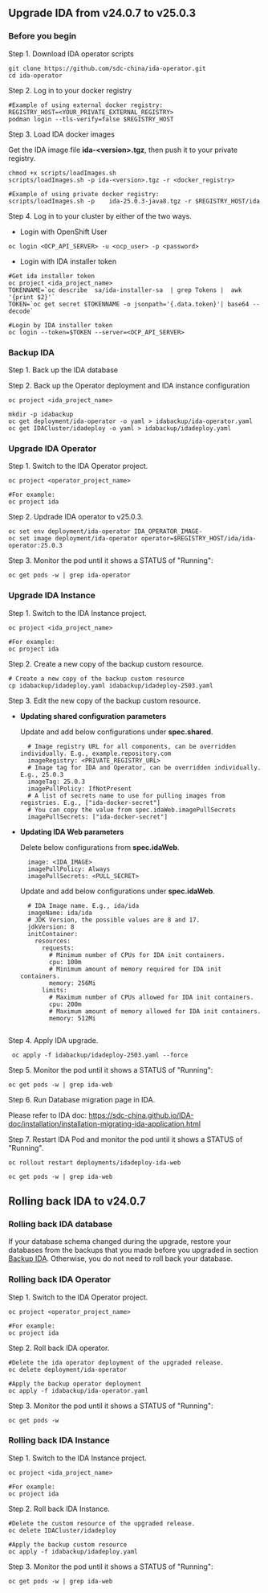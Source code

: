 ## Upgrade IDA from v24.0.7 to v25.0.3

### Before you begin

Step 1. Download IDA operator scripts

```
git clone https://github.com/sdc-china/ida-operator.git
cd ida-operator
```

Step 2. Log in to your docker registry

```
#Example of using external docker registry:
REGISTRY_HOST=<YOUR_PRIVATE_EXTERNAL_REGISTRY>
podman login --tls-verify=false $REGISTRY_HOST
```

Step 3. Load IDA docker images

Get the IDA image file **ida-&lt;version&gt;.tgz**, then push it to your private registry.

```
chmod +x scripts/loadImages.sh
scripts/loadImages.sh -p ida-<version>.tgz -r <docker_registry>
  
#Example of using private docker registry:
scripts/loadImages.sh -p 	ida-25.0.3-java8.tgz -r $REGISTRY_HOST/ida
```

Step 4. Log in to your cluster by either of the two ways.

- Login with OpenShift User

```
oc login <OCP_API_SERVER> -u <ocp_user> -p <password>
```

- Login with IDA installer token

```
#Get ida installer token
oc project <ida_project_name>
TOKENNAME=`oc describe  sa/ida-installer-sa  | grep Tokens |  awk '{print $2}'`
TOKEN=`oc get secret $TOKENNAME -o jsonpath='{.data.token}'| base64 --decode`

#Login by IDA installer token
oc login --token=$TOKEN --server=<OCP_API_SERVER>

```

### Backup IDA

Step 1. Back up the IDA database

Step 2. Back up the Operator deployment and IDA instance configuration

```
oc project <ida_project_name>

mkdir -p idabackup
oc get deployment/ida-operator -o yaml > idabackup/ida-operator.yaml
oc get IDACluster/idadeploy -o yaml > idabackup/idadeploy.yaml
```


### Upgrade IDA Operator

Step 1. Switch to the IDA Operator project.

```
oc project <operator_project_name>

#For example:
oc project ida
```

Step 2. Updrade IDA operator to v25.0.3.

```
oc set env deployment/ida-operator IDA_OPERATOR_IMAGE-
oc set image deployment/ida-operator operator=$REGISTRY_HOST/ida/ida-operator:25.0.3
```

Step 3. Monitor the pod until it shows a STATUS of "Running":

```
oc get pods -w | grep ida-operator
```


### Upgrade IDA Instance

Step 1. Switch to the IDA Instance project.

```
oc project <ida_project_name>

#For example:
oc project ida
```

Step 2. Create a new copy of the backup custom resource.

  ```
  # Create a new copy of the backup custom resource
  cp idabackup/idadeploy.yaml idabackup/idadeploy-2503.yaml
  
  ```
  
Step 3. Edit the new copy of the backup custom resource.

- **Updating shared configuration parameters**
  
  Update and add below configurations under **spec.shared**.


  ```
    # Image registry URL for all components, can be overridden individually. E.g., example.repository.com
    imageRegistry: <PRIVATE_REGISTRY_URL>
    # Image tag for IDA and Operator, can be overridden individually. E.g., 25.0.3
    imageTag: 25.0.3
    imagePullPolicy: IfNotPresent
    # A list of secrets name to use for pulling images from registries. E.g., ["ida-docker-secret"]
    # You can copy the value from spec.idaWeb.imagePullSecrets
    imagePullSecrets: ["ida-docker-secret"]
  ```
  
- **Updating IDA Web parameters**
  
  Delete below configurations from **spec.idaWeb**.
 

  ```
    image: <IDA_IMAGE>
    imagePullPolicy: Always
    imagePullSecrets: <PULL_SECRET>  
  ```

  Update and add below configurations under **spec.idaWeb**.
  

  ```
    # IDA Image name. E.g., ida/ida
    imageName: ida/ida
    # JDK Version, the possible values are 8 and 17. 
    jdkVersion: 8
    initContainer:
      resources:
        requests:
          # Minimum number of CPUs for IDA init containers.
          cpu: 100m
          # Minimum amount of memory required for IDA init containers.
          memory: 256Mi
        limits:
          # Maximum number of CPUs allowed for IDA init containers.
          cpu: 200m
          # Maximum amount of memory allowed for IDA init containers.
          memory: 512Mi
 

  ```
 
Step 4. Apply IDA upgrade. 

  ```
   oc apply -f idabackup/idadeploy-2503.yaml --force
  ```

Step 5. Monitor the pod until it shows a STATUS of "Running":

```
oc get pods -w | grep ida-web
```

Step 6. Run Database migration page in IDA.

Please refer to IDA doc: https://sdc-china.github.io/IDA-doc/installation/installation-migrating-ida-application.html

Step 7. Restart IDA Pod and monitor the pod until it shows a STATUS of "Running".

```
oc rollout restart deployments/idadeploy-ida-web

oc get pods -w | grep ida-web

```

## Rolling back IDA to v24.0.7

### Rolling back IDA database

If your database schema changed during the upgrade, restore your databases from the backups that you made before you upgraded in section [Backup IDA](#backup-ida). Otherwise, you do not need to roll back your database.


### Rolling back IDA Operator

Step 1. Switch to the IDA Operator project.

```
oc project <operator_project_name>

#For example:
oc project ida
```

Step 2. Roll back IDA operator.

```
#Delete the ida operator deployment of the upgraded release.
oc delete deployment/ida-operator

#Apply the backup operator deployment
oc apply -f idabackup/ida-operator.yaml
```

Step 3. Monitor the pod until it shows a STATUS of "Running":

```
oc get pods -w
```


### Rolling back IDA Instance

Step 1. Switch to the IDA Instance project.

```
oc project <ida_project_name>

#For example:
oc project ida
```

Step 2. Roll back IDA Instance.

```
#Delete the custom resource of the upgraded release.
oc delete IDACluster/idadeploy

#Apply the backup custom resource
oc apply -f idabackup/idadeploy.yaml
```

Step 3. Monitor the pod until it shows a STATUS of "Running":

```
oc get pods -w | grep ida-web
```

